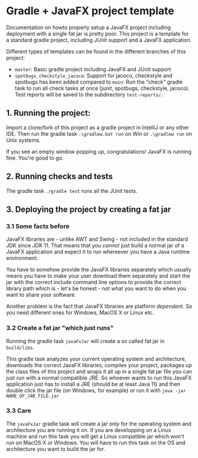 # Gradle + JavaFX project template

Documentation on howto properly setup a JavaFX project including deployment
with a single fat jar is pretty poor. This project is a template for a standard gradle project,
including JUnit support and a JavaFX application.

Different types of templates can be found in the different branches of this project:

- `master`:
  Basic gradle project including JavaFX and JUnit support
- `spotbugs_checkstyle_jacoco`:
  Support for jacoco, checkstyle and spotbugs has been added compared to `main`: Run the "check"
  gradle task to run all check tasks at once (junit, spotbugs, checkstyle, jacoco). Test reports
  will be saved to the subdirectory `test-reports/`.

## 1. Running the project:
Import a clone/fork of this project as a gradle project in IntelliJ or any other IDE.
Then run the gradle task `.\gradlew.bat run` on Win or `.\gradlew run` on Unix systems.

If you see an empty window popping up, congratulations! JavaFX is running fine. You're good to go.

## 2. Running checks and tests

The gradle task `./gradle test` runs all the JUnit tests.

## 3. Deploying the project by creating a fat jar

### 3.1 Some facts before

JavaFX libraries are - unlike AWT and Swing - not included in the standard JDK since JDK 11.
That means that you *cannot* just build a normal jar of a JavaFX application and expect it to run
whereever you have a Java runtime environment.

You have to somehow provide the JavaFX libraries separately which usually means you have to make your
user download them separately and start the jar with the correct include command line options to 
provide the correct library path which is - let's be honest - not what you want to do when you 
want to share your software.

Another problem is the fact that JavaFX libraries are platform *dependent*. So you need different
ones for Windows, MacOS X or Linux etc.


### 3.2 Create a fat jar "which just runs"

Running the gradle task `javaFxJar` will create a so called fat jar in `build/libs`.

This gradle task analyzes your current operating system and architecture, downloads the correct
JavaFX libraries, compiles your project, packages up the class files of this project and wraps it all up
in a single fat jar file you can just run with a normal compatible JRE. So whoever wants to run this
JavaFX application just has to install a JRE (should be at least Java 11) and then double 
click the jar file (on Windows, for example) or run it with `java -jar NAME_OF_JAR_FILE.jar`

### 3.3 Care

The `javaFxJar` gradle task will create a jar only for the operating system and architecture you are
running it on. If you are developping on a Linux machine and run this task you will get a Linux
compatible jar which won't run on MacOS X or Windows. You will have to run this task on the OS and
architecture you want to build the jar for.
